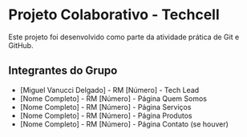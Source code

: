 # Projeto Colaborativo - Techcell
Este projeto foi desenvolvido como parte da atividade prática de Git e GitHub.
## Integrantes do Grupo
- [Miguel Vanucci Delgado] - RM [Número] - Tech Lead
- [Nome Completo] - RM [Número] - Página Quem Somos
- [Nome Completo] - RM [Número] - Página Serviços
- [Nome Completo] - RM [Número] - Página Produtos
- [Nome Completo] - RM [Número] - Página Contato (se houver)